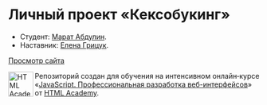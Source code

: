 # Личный проект «Кексобукинг»

* Студент: [Марат Абдулин](https://up.htmlacademy.ru/javascript/25/user/1893699).
* Наставник: [Елена Грицук](https://htmlacademy.ru/profile/id199079).

[Просмотр сайта](https://maratabdulin.github.io/1893699-keksobooking-25/)

<a href="https://htmlacademy.ru/intensive/javascript"><img align="left" width="50" height="50" alt="HTML Academy" src="https://up.htmlacademy.ru/static/img/intensive/javascript/logo-for-github-2.png"></a>

Репозиторий создан для обучения на интенсивном онлайн‑курсе «[JavaScript. Профессиональная разработка веб-интерфейсов](https://htmlacademy.ru/intensive/javascript)» от [HTML Academy](https://htmlacademy.ru).

